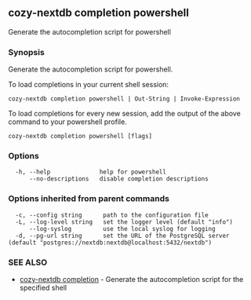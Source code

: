 ## cozy-nextdb completion powershell

Generate the autocompletion script for powershell

### Synopsis

Generate the autocompletion script for powershell.

To load completions in your current shell session:

	cozy-nextdb completion powershell | Out-String | Invoke-Expression

To load completions for every new session, add the output of the above command
to your powershell profile.


```
cozy-nextdb completion powershell [flags]
```

### Options

```
  -h, --help              help for powershell
      --no-descriptions   disable completion descriptions
```

### Options inherited from parent commands

```
  -c, --config string      path to the configuration file
  -L, --log-level string   set the logger level (default "info")
      --log-syslog         use the local syslog for logging
  -d, --pg-url string      set the URL of the PostgreSQL server (default "postgres://nextdb:nextdb@localhost:5432/nextdb")
```

### SEE ALSO

* [cozy-nextdb completion](cozy-nextdb_completion.md)	 - Generate the autocompletion script for the specified shell

